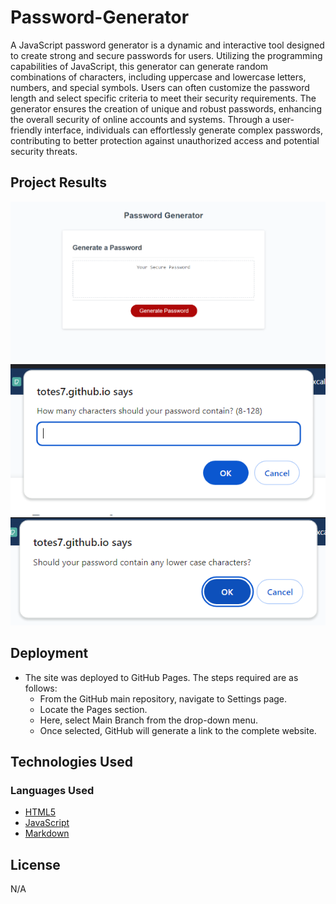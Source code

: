 # Password-Generator


A JavaScript password generator is a dynamic and interactive tool designed to create strong and secure passwords for users. Utilizing the programming capabilities of JavaScript, this generator can generate random combinations of characters, including uppercase and lowercase letters, numbers, and special symbols. Users can often customize the password length and select specific criteria to meet their security requirements. The generator ensures the creation of unique and robust passwords, enhancing the overall security of online accounts and systems. Through a user-friendly interface, individuals can effortlessly generate complex passwords, contributing to better protection against unauthorized access and potential security threats.

## Project Results

![Project Mockup](./assets/readme-docs/screenshot-1.png)
![Project Mockup](./assets/readme-docs/screenshot-2.png)
![Project Mockup](./assets/readme-docs/screenshot-3.png)

## Deployment

* The site was deployed to GitHub Pages. The steps required are as follows:
    * From the GitHub main repository, navigate to Settings page.
    * Locate the Pages section.
    * Here, select Main Branch from the drop-down menu.
    * Once selected, GitHub will generate a link to the complete website.

## Technologies Used

### Languages Used

* [HTML5](https://en.wikipedia.org/wiki/HTML5)
* [JavaScript](https://en.wikipedia.org/wiki/JavaScript)
* [Markdown](https://en.wikipedia.org/wiki/Markdown)

## License

N/A
